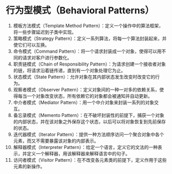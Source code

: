 # 行为型模式（Behavioral Patterns）

1. 模板方法模式（Template Method Pattern）：定义一个操作中的算法框架，将一些步骤延迟到子类中实现。 
2. 策略模式（Strategy Pattern）：定义一系列算法，将每一个算法封装起来，并使它们可以互换。 
3. 命令模式（Command Pattern）：将一个请求封装成一个对象，使得可以用不同的请求对客户进行参数化。 
4. 职责链模式（Chain of Responsibility Pattern）：为请求创建一个接收者对象的链，将请求沿着链传递，直到有一个对象处理它为止。 
5. 状态模式（State Pattern）：允许对象在其内部状态发生改变时改变它的行为。 
6. 观察者模式（Observer Pattern）：定义对象间的一种一对多的依赖关系，使得每当一个对象改变状态，所有依赖它的对象都会被通知并自动更新。 
7. 中介者模式（Mediator Pattern）：用一个中介对象来封装一系列的对象交互。 
8. 备忘录模式（Memento Pattern）：在不破坏封装性的前提下，捕获一个对象的内部状态，并在该对象之外保存这个状态，以后可以将对象恢复到先前保存的状态。 
9. 迭代器模式（Iterator Pattern）：提供一种方法顺序访问一个聚合对象中各个元素，而又不需要暴露该对象的内部表示。 
10. 解释器模式（Interpreter Pattern）：给定一个语言，定义它的文法的一种表示，并定义一个解释器，用该解释器来解释语言中的句子。 
11. 访问者模式（Visitor Pattern）：在不改变各元素类的前提下，定义作用于这些元素的新操作。